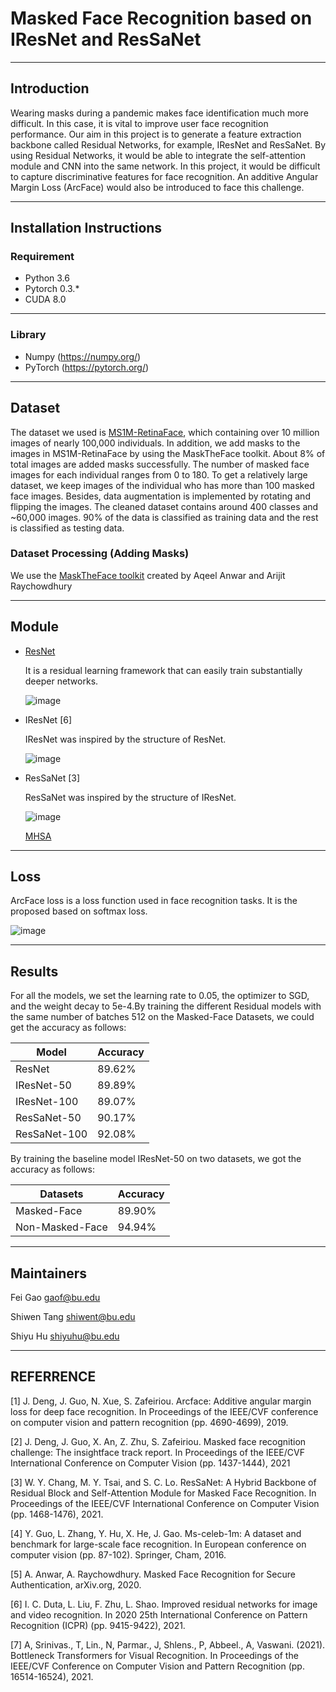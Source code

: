 # Masked Face Recognition based on IResNet and ResSaNet
------------

## Introduction 

Wearing masks during a pandemic makes face identification much more difficult. In this case, it is vital to improve user face recognition performance. Our aim in this project is to generate a feature extraction backbone called Residual Networks, for example, IResNet and ResSaNet. By using Residual Networks, it would be able to integrate the self-attention module and CNN into the same network.  In this project, it would be difficult to capture discriminative features for face recognition. An additive Angular Margin Loss (ArcFace) would also be introduced to face this challenge.


------------
## Installation Instructions 
### Requirement 

  - Python 3.6  
  - Pytorch 0.3.\*
  - CUDA 8.0 
------------
### Library  
 
  - Numpy (https://numpy.org/)
  - PyTorch (https://pytorch.org/)

------------
## Dataset

The dataset we used is [MS1M-RetinaFace](https://github.com/deepinsight/insightface/tree/master/recognition/_datasets_), which containing over 10 million images of nearly 100,000 individuals. In addition, we add masks to the images in MS1M-RetinaFace by using the MaskTheFace toolkit. About 8% of total images are added masks successfully. The number of masked face images for each individual ranges from 0 to 180. To get a relatively large dataset, we keep images of the individual who has more than 100 masked face images. Besides, data augmentation is implemented by rotating and flipping the images. The cleaned dataset contains around 400 classes and ~60,000 images. 90% of the data is classified as training data and the rest is classified as testing data. 

### Dataset Processing (Adding Masks)
We use the [MaskTheFace toolkit](https://github.com/aqeelanwar/MaskTheFace) created by Aqeel Anwar and Arijit Raychowdhury <br />

------------
## Module
  - [ResNet](https://pytorch.org/hub/pytorch_vision_resnet/)
    
    It is a residual learning framework that can easily train substantially deeper networks.
    
    ![image](https://user-images.githubusercontent.com/90427304/162338241-b4296885-482d-40a5-a407-bcf2981255be.png)

  - IResNet [6]

    IResNet was inspired by the structure of ResNet.
    
    ![image](https://user-images.githubusercontent.com/90427304/162337963-e6ba3262-16b1-4fe3-b2b6-5839b8377596.png)

  - ResSaNet [3]

    ResSaNet was inspired by the structure of IResNet. 
    
    ![image](https://user-images.githubusercontent.com/90427304/162338283-564a7f66-0e18-49ba-847b-ebd394cca820.png)
    
    [MHSA](https://github.com/leaderj1001/BottleneckTransformers/blob/main/model.py) 

------------
## Loss

ArcFace loss is a loss function used in face recognition tasks. It is the proposed based on softmax loss.

![image](https://user-images.githubusercontent.com/90427304/162339549-b53a9e00-39ce-4297-bd34-1b863eb4f4a0.png)


------------
## Results

For all the models, we set the learning rate to 0.05, the optimizer to SGD, and the weight decay to 5e-4.By training the different Residual models with the same number of batches 512 on the Masked-Face Datasets, we could get the accuracy as follows:

| Model         | Accuracy      |
| ------------- | ------------- |
| ResNet        | 89.62%        | 
| IResNet-50    | 89.89%        |
| IResNet-100   | 89.07%        |
| ResSaNet-50   | 90.17%        |
| ResSaNet-100  | 92.08%        |


By training the baseline model IResNet-50 on two datasets, we got the accuracy as follows:

| Datasets       | Accuracy      |
| -------------  | ------------- |
| Masked-Face    | 89.90%        | 
| Non-Masked-Face| 94.94%        |



------------
## Maintainers

 Fei Gao           gaof@bu.edu
 
 Shiwen Tang       shiwent@bu.edu
 
 Shiyu Hu          shiyuhu@bu.edu
 
------------
## REFERRENCE

[1] J. Deng, J. Guo, N. Xue, S. Zafeiriou. Arcface: Additive angular margin loss for deep face recognition. In Proceedings of the IEEE/CVF conference on computer vision and pattern recognition (pp. 4690-4699), 2019.

[2] J. Deng, J. Guo, X. An, Z. Zhu, S. Zafeiriou. Masked face recognition challenge: The insightface track report. In Proceedings of the IEEE/CVF International Conference on Computer Vision (pp. 1437-1444), 2021

[3] W. Y. Chang, M. Y. Tsai, and S. C. Lo. ResSaNet: A Hybrid Backbone of Residual Block and Self-Attention Module for Masked Face Recognition. In Proceedings of the IEEE/CVF International Conference on Computer Vision (pp. 1468-1476), 2021.

[4] Y. Guo, L. Zhang, Y. Hu, X. He, J. Gao. Ms-celeb-1m: A dataset and benchmark for large-scale face recognition. In European conference on computer vision (pp. 87-102). Springer, Cham, 2016.

[5] A. Anwar, A. Raychowdhury. Masked Face Recognition for Secure Authentication, arXiv.org, 2020. 

[6] I. C. Duta, L. Liu, F. Zhu, L. Shao.  Improved residual networks for image and video recognition. In 2020 25th International Conference on Pattern Recognition (ICPR) (pp. 9415-9422), 2021.

[7] A, Srinivas., T, Lin., N, Parmar., J, Shlens., P, Abbeel., A, Vaswani. (2021). Bottleneck Transformers for Visual Recognition. In Proceedings of the IEEE/CVF Conference on Computer Vision and Pattern Recognition (pp. 16514-16524), 2021.



